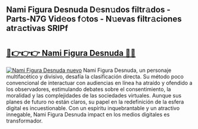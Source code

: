 ## Nami Figura Desnuda D𝚎sn𝚞dos filtr𝚊dos - Parts-N7G Vid𝚎os f𝚘tos - N𝚞evas filtr𝚊ciones atr𝚊ctivas SRlPf

# <h2><a href="http://mb134j.tromn.icu/?c=Nami+Figura+Desnuda">🔗👉👉👉 Nami Figura Desnuda 🔗🔗</a></h2>

[![Nami Figura Desnuda nuevo](https://i.imgur.com/pEAQMta.gif)](http://mb134j.tromn.icu/?c=Nami+Figura+Desnuda)
Nami Figura Desnuda, un personaje multifacético y divisivo, desafía la clasificación directa. Su método poco convencional de interactuar con audiencias en línea ha atraído y ofendido a los observadores, estimulando debates sobre el consentimiento, la moralidad y las complejidades de las sociedades virtuales. Aunque sus planes de futuro no están claros, su papel en la redefinición de la esfera digital es incuestionable. Con un espíritu inquebrantable y un atractivo innegable, Nami Figura Desnuda impact en los medios digitales es transformador.

